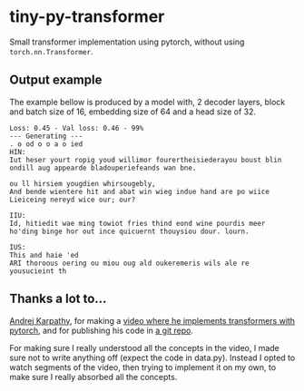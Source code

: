 # tiny-py-transformer
Small transformer implementation using pytorch, without using `torch.nn.Transformer`.

## Output example

The example bellow is produced by a model with, 2 decoder layers, block and batch size of 16, embedding size of 64 and a head size of 32.

```text
Loss: 0.45 - Val loss: 0.46 - 99%
--- Generating ---
. o od o o a o ied
HIN:
Iut heser yourt ropig youd willimor fourertheisiederayou boust blin ondill aug appearde bladouperiefeands wan bne.

ou ll hirsiem yougdien whirsougebly,
And bende wientere hit and abat win wieg indue hand are po wiice
Lieiceing nereyd wice our; our?

IIU:
Id, hitiedit wae ming towiot fries thind eond wine pourdis meer ho'ding binge hor out ince quicuernt thouysiou dour. lourn.

IUS:
This and haie 'ed
ARI thoroous oering ou miou oug ald oukeremeris wils ale re yousucieint th
```

## Thanks a lot to...
[Andrej Karpathy](https://github.com/karpathy), for making a [video where he implements transformers with pytorch](https://yewtu.be/watch?v=kCc8FmEb1nY), and for publishing his code in [a git repo](https://github.com/karpathy/ng-video-lecture).

For making sure I really understood all the concepts in the video, I made sure not to write anything off (expect the code in data.py). Instead I opted to watch segments of the video, then trying to implement it on my own, to make sure I really absorbed all the concepts.
